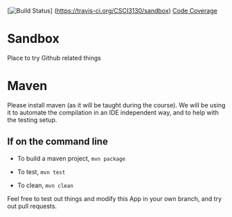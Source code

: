 [![Build Status](https://travis-ci.org/CSCI3130/sandbox.png)]
(https://travis-ci.org/CSCI3130/sandbox)
[Code Coverage](https://codecov.io/github/codecov/codecov-node/coverage.svg)

# Sandbox
Place to try Github related things

# Maven
Please install maven (as it will be taught during the course).
We will be using it to automate the compilation in an IDE independent way, and
to help with the testing setup.

## If on the command line
- To build a maven project, `mvn package`

- To test, `mvn test`

- To clean, `mvn clean`

Feel free to test out things and modify this App in your own branch, and try
out pull requests.
